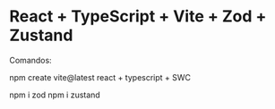 # React + TypeScript + Vite + Zod + Zustand

Comandos:

npm create vite@latest
react + typescript + SWC

npm i zod
npm i zustand